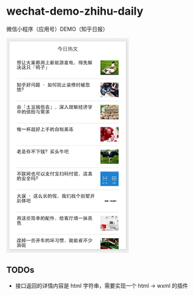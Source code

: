 # wechat-demo-zhihu-daily
微信小程序（应用号）DEMO（知乎日报）

![image](https://raw.githubusercontent.com/iamyy/wechat-demo-zhihu-daily/master/others/images/screen_shoot2.png)

## TODOs
* 接口返回的详情内容是 html 字符串，需要实现一个 html -> wxml 的插件
